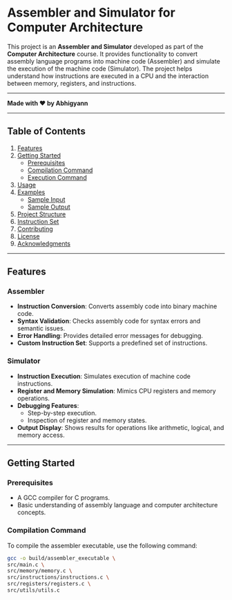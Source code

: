# Assembler and Simulator for Computer Architecture

This project is an **Assembler and Simulator** developed as part of the **Computer Architecture** course. It provides functionality to convert assembly language programs into machine code (Assembler) and simulate the execution of the machine code (Simulator). The project helps understand how instructions are executed in a CPU and the interaction between memory, registers, and instructions.

---

**Made with ❤️ by Abhigyann**

---

## Table of Contents
1. [Features](#features)
2. [Getting Started](#getting-started)
   - [Prerequisites](#prerequisites)
   - [Compilation Command](#compilation-command)
   - [Execution Command](#execution-command)
3. [Usage](#usage)
4. [Examples](#examples)
   - [Sample Input](#sample-input)
   - [Sample Output](#sample-output)
5. [Project Structure](#project-structure)
6. [Instruction Set](#instruction-set)
7. [Contributing](#contributing)
8. [License](#license)
9. [Acknowledgments](#acknowledgments)

---

## Features

### Assembler
- **Instruction Conversion**: Converts assembly code into binary machine code.
- **Syntax Validation**: Checks assembly code for syntax errors and semantic issues.
- **Error Handling**: Provides detailed error messages for debugging.
- **Custom Instruction Set**: Supports a predefined set of instructions.

### Simulator
- **Instruction Execution**: Simulates execution of machine code instructions.
- **Register and Memory Simulation**: Mimics CPU registers and memory operations.
- **Debugging Features**:
  - Step-by-step execution.
  - Inspection of register and memory states.
- **Output Display**: Shows results for operations like arithmetic, logical, and memory access.

---

## Getting Started

### Prerequisites
- A GCC compiler for C programs.
- Basic understanding of assembly language and computer architecture concepts.

### Compilation Command
To compile the assembler executable, use the following command:

```bash
gcc -o build/assembler_executable \
src/main.c \
src/memory/memory.c \
src/instructions/instructions.c \
src/registers/registers.c \
src/utils/utils.c
